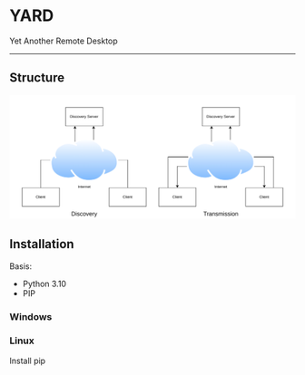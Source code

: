 # YARD
Yet Another Remote Desktop

---

## Structure

![Yard Concept](media/yard-concept.png)

## Installation

Basis:
- Python 3.10
- PIP

### Windows

### Linux


Install pip